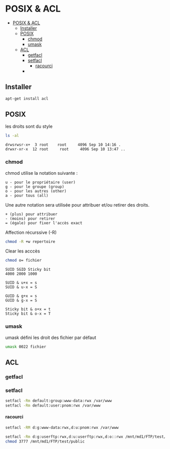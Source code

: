 # POSIX & ACL

<!-- TOC -->

- [POSIX & ACL](#posix--acl)
    - [Installer](#installer)
    - [POSIX](#posix)
        - [chmod](#chmod)
        - [umask](#umask)
    - [ACL](#acl)
        - [getfacl](#getfacl)
        - [setfacl](#setfacl)
            - [racourci](#racourci)
        - [](#)

<!-- /TOC -->


## Installer
```bash
apt-get install acl
```

## POSIX
les droits sont du style
```bash
ls -al
```
```
drwsrwsr-x+  3 root    root     4096 Sep 10 14:16 .
drwxr-xr-x  12 root     root     4096 Sep 10 13:47 ..
```


### chmod
chmod utilise la notation suivante :

    u - pour le propriétaire (user)
    g - pour le groupe (group)
    o - pour les autres (other)
    a - pour tous (all)



Une autre notation sera utilisée pour attribuer et/ou retirer des droits.

    + (plus) pour attribuer
    - (moins) pour retirer
    = (égale) pour fixer l'accès exact

Affection récurssive (-R)
```bash
chmod -R +w repertoire
```
Clear les acccès
```bash
chmod o= fichier
```

```
SUID SGID Sticky bit
4000 2000 1000

SUID & u+x = s
SUID & u-x = S

GUID & g+x = s
GUID & g-x = S

Sticky bit & o+x = t
Sticky bit & o-x = T
```

### umask
umask défini les droit des fichier par défaut
```bash
umask 0022 fichier
```



## ACL

### getfacl


### setfacl
```bash
setfacl -Rm default:group:www-data:rwx /var/www
setfacl -Rm default:user:pnom:rwx /var/www
```
#### racourci
```bash
setfacl -RM d:g:www-data:rwx,d:u:pnom:rwx /var/www
```

```bash
setfacl -Rm d:g:userftp:rwx,d:u:userftp:rwx,d:o::rwx /mnt/md1/FTP/test/public
chmod 3777 /mnt/md1/FTP/test/public
```
